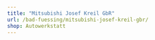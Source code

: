 ```yaml
---
title: "Mitsubishi Josef Kreil GbR"
url: /bad-fuessing/mitsubishi-josef-kreil-gbr/
shop: Autowerkstatt
---
```

